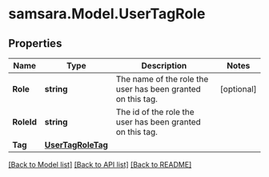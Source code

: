 # samsara.Model.UserTagRole
## Properties

Name | Type | Description | Notes
------------ | ------------- | ------------- | -------------
**Role** | **string** | The name of the role the user has been granted on this tag. | [optional] 
**RoleId** | **string** | The id of the role the user has been granted on this tag. | 
**Tag** | [**UserTagRoleTag**](UserTagRoleTag.md) |  | 

[[Back to Model list]](../README.md#documentation-for-models) [[Back to API list]](../README.md#documentation-for-api-endpoints) [[Back to README]](../README.md)

